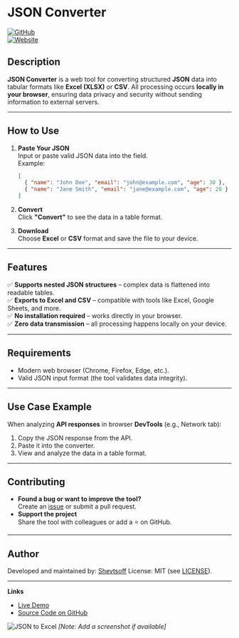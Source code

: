 # JSON Converter  

[![GitHub](https://img.shields.io/badge/GitHub-Working--in--IT/json_converter-blue)](https://github.com/Working-in-IT/json_converter)  
[![Website](https://img.shields.io/badge/Website-Live%20Demo-orange)](https://working-in-it.github.io/json_converter/)  

## Description  
**JSON Converter** is a web tool for converting structured **JSON** data into tabular formats like **Excel (XLSX)** or **CSV**. All processing occurs **locally in your browser**, ensuring data privacy and security without sending information to external servers.  

---

## How to Use  
1. **Paste Your JSON**  
   Input or paste valid JSON data into the field.  
   Example:  
   ```json  
   [  
     { "name": "John Doe", "email": "john@example.com", "age": 30 },  
     { "name": "Jane Smith", "email": "jane@example.com", "age": 28 }  
   ]  
   ```  

2. **Convert**  
   Click **"Convert"** to see the data in a table format.  

3. **Download**  
   Choose **Excel** or **CSV** format and save the file to your device.  

---

## Features  
✅ **Supports nested JSON structures** – complex data is flattened into readable tables.  
✅ **Exports to Excel and CSV** – compatible with tools like Excel, Google Sheets, and more.  
✅ **No installation required** – works directly in your browser.  
✅ **Zero data transmission** – all processing happens locally on your device.  

---

## Requirements  
- Modern web browser (Chrome, Firefox, Edge, etc.).  
- Valid JSON input format (the tool validates data integrity).  

---

## Use Case Example  
When analyzing **API responses** in browser **DevTools** (e.g., Network tab):  
1. Copy the JSON response from the API.  
2. Paste it into the converter.  
3. View and analyze the data in a table format.  

---

## Contributing  
- **Found a bug or want to improve the tool?**  
  Create an [issue](https://github.com/Working-in-IT/json_converter/issues) or submit a pull request.  
- **Support the project**  
  Share the tool with colleagues or add a ⭐ on GitHub.  

---

## Author  
Developed and maintained by: [Shevtsoff](https://github.com/dshevtsoff) 
License: MIT (see [LICENSE](LICENSE)).  

---  
**Links**  
- [Live Demo](https://working-in-it.github.io/json_converter/)  
- [Source Code on GitHub](https://github.com/Working-in-IT/json_converter)  

![JSON to Excel](sample.png "Example Interface") *[Note: Add a screenshot if available]*
